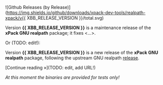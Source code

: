 ![Github Releases (by Release)](https://img.shields.io/github/downloads/xpack-dev-tools/realpath-xpack/v{{ XBB_RELEASE_VERSION }}/total.svg)

Version **{{ XBB_RELEASE_VERSION }}** is a maintenance release of the **xPack GNU realpath** package; it fixes <...>.

Or (TODO: edit!):

Version **{{ XBB_RELEASE_VERSION }}** is a new release of the **xPack GNU realpath** package, following the upstream GNU realpath [release](https://github.com/realpath/ninja/releases/tag/v1.Y.Z).

[Continue reading »](TODO: edit, add URL!)

_At this moment the binaries are provided for tests only!_

